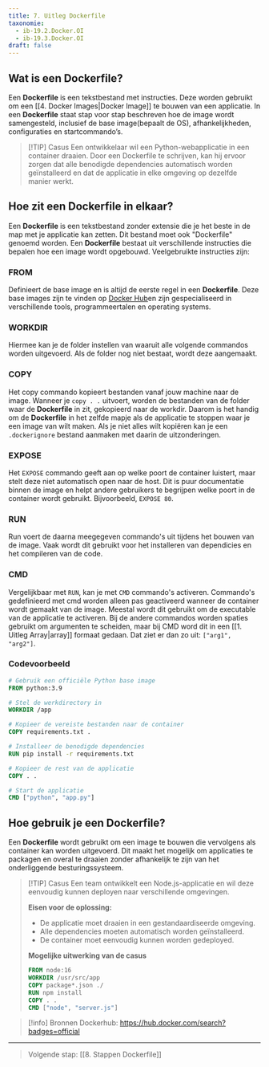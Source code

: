 ```yaml
---
title: 7. Uitleg Dockerfile
taxonomie:
  - ib-19.2.Docker.OI
  - ib-19.3.Docker.OI
draft: false
---
```


## Wat is een Dockerfile?
Een **Dockerfile** is een tekstbestand met instructies. Deze worden gebruikt om een [[4. Docker Images|Docker Image]] te bouwen van een applicatie. In een **Dockerfile** staat stap voor stap beschreven hoe de image wordt samengesteld, inclusief de base image(bepaalt de OS), afhankelijkheden, configuraties en startcommando’s.

> [!TIP] Casus 
> Een ontwikkelaar wil een Python-webapplicatie in een container draaien. Door een Dockerfile te schrijven, kan hij ervoor zorgen dat alle benodigde dependencies automatisch worden geïnstalleerd en dat de applicatie in elke omgeving op dezelfde manier werkt.

## Hoe zit een Dockerfile in elkaar?
Een **Dockerfile** is een tekstbestand zonder extensie die je het beste in de map met je applicatie kan zetten. Dit bestand moet ook "Dockerfile" genoemd worden. Een **Dockerfile** bestaat uit verschillende instructies die bepalen hoe een image wordt opgebouwd. Veelgebruikte instructies zijn:

### FROM
Definieert de base image en is altijd de eerste regel in een **Dockerfile**. Deze base images zijn te vinden op [Docker Hub](https://hub.docker.com/search?badges=official)en zijn gespecialiseerd in verschillende tools, programmeertalen en operating systems.

### WORKDIR
Hiermee kan je de folder instellen van waaruit alle volgende commandos worden uitgevoerd. Als de folder nog niet bestaat, wordt deze aangemaakt.

### COPY
Het copy commando kopieert bestanden vanaf jouw machine naar de image. Wanneer je `copy . .` uitvoert, worden de bestanden van de folder waar de **Dockerfile** in zit, gekopieerd naar de workdir. Daarom is het handig om de **Dockerfile** in het zelfde mapje als de applicatie te stoppen waar je een image van wilt maken. Als je niet alles wilt kopiëren kan je een `.dockerignore` bestand aanmaken met daarin de uitzonderingen.

### EXPOSE
Het `EXPOSE` commando geeft aan op welke poort de container luistert, maar stelt deze niet automatisch open naar de host. Dit is puur documentatie binnen de image en helpt andere gebruikers te begrijpen welke poort in de container wordt gebruikt. Bijvoorbeeld, `EXPOSE 80`.

### RUN
Run voert de daarna meegegeven commando's uit tijdens het bouwen van de image. Vaak wordt dit gebruikt voor het installeren van dependicies en het compileren van de code.

### CMD
Vergelijkbaar met `RUN`, kan je met `CMD` commando's activeren. Commando's gedefinieerd met cmd worden alleen pas geactiveerd wanneer de container wordt gemaakt van de image. Meestal wordt dit gebruikt om de executable van de applicatie te activeren. Bij de andere commandos worden spaties gebruikt om argumenten te scheiden, maar bij CMD word dit in een [[1. Uitleg Array|array]] formaat gedaan. Dat ziet er dan zo uit: `["arg1", "arg2"]`.

### Codevoorbeeld
```dockerfile
# Gebruik een officiële Python base image
FROM python:3.9

# Stel de werkdirectory in
WORKDIR /app

# Kopieer de vereiste bestanden naar de container
COPY requirements.txt .

# Installeer de benodigde dependencies
RUN pip install -r requirements.txt

# Kopieer de rest van de applicatie
COPY . .

# Start de applicatie
CMD ["python", "app.py"]
```

## Hoe gebruik je een Dockerfile?
Een **Dockerfile** wordt gebruikt om een image te bouwen die vervolgens als container kan worden uitgevoerd. Dit maakt het mogelijk om applicaties te packagen en overal te draaien zonder afhankelijk te zijn van het onderliggende besturingssysteem.

> [!TIP] Casus 
> Een team ontwikkelt een Node.js-applicatie en wil deze eenvoudig kunnen deployen naar verschillende omgevingen.
>
> **Eisen voor de oplossing:**
> - De applicatie moet draaien in een gestandaardiseerde omgeving.
> - Alle dependencies moeten automatisch worden geïnstalleerd.
> - De container moet eenvoudig kunnen worden gedeployed.
>
> **Mogelijke uitwerking van de casus**
> ```dockerfile
> FROM node:16
> WORKDIR /usr/src/app
> COPY package*.json ./
> RUN npm install
> COPY . .
> CMD ["node", "server.js"]
> ```

> [!info] Bronnen
> Dockerhub: https://hub.docker.com/search?badges=official

---

> Volgende stap: [[8. Stappen Dockerfile]]